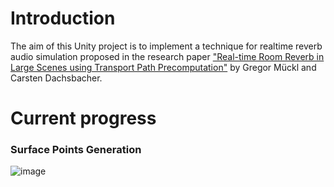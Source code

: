 # Introduction #
The aim of this Unity project is to implement a technique for realtime reverb audio simulation proposed in the research paper
["Real-time Room Reverb in Large Scenes using Transport Path Precomputation"](https://jcgt.org/published/0009/01/03/) by Gregor Mückl and Carsten Dachsbacher.

# Current progress #

### Surface Points Generation  ###
![image](https://github.com/user-attachments/assets/4ef7ef82-eee7-40cd-89be-c98ff382b8ae)

